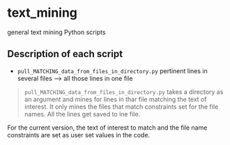 # text_mining
general text mining Python scripts



## Description of each script
- `pull_MATCHING_data_from_files_in_directory.py`      pertinent lines in several files --> all those lines in one file

>`pull_MATCHING_data_from_files_in_directory.py` takes a directory as an argument and mines for lines in thar file matching the text of interest. It only mines the files that match constraints set for the file names. All the lines get saved to ine file.

For the current version, the text of interest to match and the file name constraints are set as user set values in the code.
